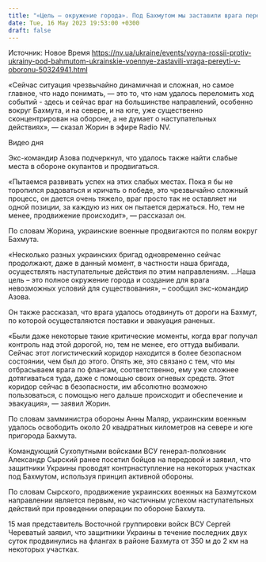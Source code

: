```yaml
---
title: "«Цель — окружение города». Под Бахмутом мы заставили врага перейти от наступления к обороне — экс-командир Азова"
date: Tue, 16 May 2023 19:53:00 +0300
draft: false
---
```

Источник: Новое Время https://nv.ua/ukraine/events/voyna-rossii-protiv-ukrainy-pod-bahmutom-ukrainskie-voennye-zastavili-vraga-pereyti-v-oboronu-50324941.html


«Сейчас ситуация чрезвычайно динамичная и сложная, но самое главное, что надо понимать, — это то, что нам удалось переломить ход событий - здесь и сейчас враг на большинстве направлений, особенно вокруг Бахмута, и на севере, и на юге, уже существенно сконцентрирован на обороне, а не думает о наступательных действиях», — сказал Жорин в эфире Radio NV.

  Видео дня    

Экс-командир Азова подчеркнул, что удалось также найти слабые места в обороне окупантов и продвигаться.

«Пытаемся развивать успех на этих слабых местах. Пока я бы не торопился радоваться и кричать о победе, это чрезвычайно сложный процесс, он дается очень тяжело, враг просто так не оставляет ни одной позиции, за каждую из них он пытается держаться. Но, тем не менее, продвижение происходит», — рассказал он.

По словам Жорина, украинские военные продвигаются по полям вокруг Бахмута.

«Несколько разных украинских бригад одновременно сейчас продолжают, даже в данный момент, в частности наша бригада, осуществлять наступательные действия по этим направлениям. …Наша цель – это полное окружение города и создание для врага невозможных условий для существования», – сообщил экс-командир Азова.

Он также рассказал, что врага удалось отодвинуть от дороги на Бахмут, по которой осуществляются поставки и эвакуация раненых.

 «Были даже некоторые такие критические моменты, когда враг получал контроль над этой дорогой, но, тем не менее, его оттуда выбивали. Сейчас этот логистический коридор находится в более безопасном состоянии, чем был до этого. Опять же, это связано с тем, что мы отбрасываем врага по флангам, соответственно, ему уже сложнее дотягиваться туда, даже с помощью своих огневых средств. Этот коридор сейчас в безопасности, им абсолютно возможно пользоваться, с помощью него дальше происходит и обеспечение и эвакуация», — заявил Жорин.

По словам замминистра обороны Анны Маляр, украинским военным удалось освободить около 20 квадратных километров на севере и юге пригорода Бахмута.

Командующий Сухопутными войсками ВСУ генерал-полковник Александр Сырский ранее посетил бойцов на передовой и заявил, что защитники Украины проводят контрнаступление на некоторых участках под Бахмутом, используя принцип активной обороны.

По словам Сырского, продвижение украинских военных на Бахмутском направлении является первым, но частичным успехом наступательных действий при проведении операции по обороне Бахмута.

15 мая представитель Восточной группировки войск ВСУ Сергей Череватый заявил, что защитники Украины в течение последних двух суток продвинулись на флангах в районе Бахмута от 350 м до 2 км на некоторых участках.
